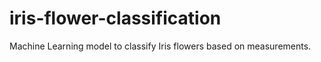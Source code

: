 # iris-flower-classification
Machine Learning model to classify Iris flowers based on measurements.
